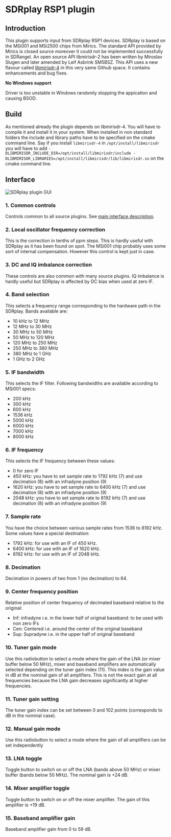 <h1>SDRplay RSP1 plugin</h1>

<h2>Introduction</h2>

This plugin supports input from SDRplay RSP1 devices. SDRplay is based on the MSi001 and MSi2500 chips from Mirics. The standard API provided by Mirics is closed source moreover it could not be implemented successfully in SDRangel. An open source API libmirisdr-2 has been written by Miroslav Slugen and later amended by Leif Asbrink SM5BSZ. This API uses a new flavour called [libmirisdr-4](https://github.com/f4exb/libmirisdr-4) in this very same Github space. It contains enhancements and bug fixes.

<b>No Windows support</b> 

Driver is too unstable in Windows randomly stopping the appication and causing BSOD.

<h2>Build</h2>

As mentioned already the plugin depends on libmirisdr-4. You will have to compile it and install it in your system. When installed in non standard folders the include and library paths have to be specified on the cmake command line. Say if you install `libmirisdr-4` in `/opt/install/libmirisdr` you will have to add `-DLIBMIRISDR_INCLUDE_DIR=/opt/install/libmirisdr/include -DLIBMIRISDR_LIBRARIES=/opt/install/libmirisdr/lib/libmirisdr.so` on the cmake command line.

<h2>Interface</h2>

![SDRplay plugin GUI](../../../doc/img/SDRPlay_plugin.png)

<h3>1. Common controls</h3>

Controls common to all source plugins. See [main interface description](../../../sdrgui/readme.md).

<h3>2. Local oscillator frequency correction</h3>

This is the correction in tenths of ppm steps. This is hardly useful with SDRplay as it has been found on spot. The MSi001 chip probably uses some sort of internal compensation. However this control is kept just in case.

<h3>3. DC and IQ imbalance correction</h3>

These controls are also common with many source plugins. IQ imbalance is hardly useful but SDRplay is affected by DC bias when used at zero IF.

<h3>4. Band selection</h3>

This selects a frequency range corresponding to the hardware path in the SDRplay. Bands available are:

  - 10 kHz to 12 MHz
  - 12 MHz to 30 MHz
  - 30 MHz to 50 MHz
  - 50 MHz to 120 MHz
  - 120 MHz to 250 MHz
  - 250 MHz to 380 MHz
  - 380 MHz to 1 GHz
  - 1 GHz to 2 GHz
  
<h3>5. IF bandwidth</h3>

This selects the IF filter. Following bandwidths are available according to MSi001 specs:

  - 200 kHz
  - 300 kHz
  - 600 kHz
  - 1536 kHz
  - 5000 kHz
  - 6000 kHz
  - 7000 kHz
  - 8000 kHz

<h3>6. IF frequency</h3>

This selects the IF frequency between these values:

  - 0 for zero IF
  - 450 kHz: you have to set sample rate to 1792 kHz (7) and use decimation (8) with an infradyne position (9)
  - 1620 kHz: you have to set sample rate to 6400 kHz (7) and use decimation (8) with an infradyne position (9)
  - 2048 kHz: you have to set sample rate to 8192 kHz (7) and use decimation (8) with an infradyne position (9)  
  
<h3>7. Sample rate</h3>

You have the choice between various sample rates from 1536 to 8192 kHz. Some values have a special destination:

  - 1792 kHz: for use with an IF of 450 kHz.
  - 6400 kHz: for use with an IF of 1620 kHz.
  - 8192 kHz: for use with an IF of 2048 kHz.
  
<h3>8. Decimation</h3>

Decimation in powers of two from 1 (no decimation) to 64.

<h3>9. Center frequency position</h3>

Relative position of center frequency of decimated baseband relative to the original:

  - Inf: infradyne i.e. in the lower half of original baseband: to be used with non zero IFs
  - Cen: Centered i.e. around the center of the original baseband
  - Sup: Supradyne i.e. in the upper half of original baseband
  
<h3>10. Tuner gain mode</h3>

Use this radiobutton to select a mode where the gain of the LNA (or mixer buffer below 50 MHz), mixer and baseband amplifiers are automatically selected depending on the tuner gain index (11). This index is the gain value in dB at the nominal gain of all amplifiers. This is not the exact gain at all frequencies because the LNA gain decreases significantly at higher frequencies. 

<h3>11. Tuner gain setting</h3>

The tuner gain index can be set between 0 and 102 points (corresponds to dB in the nominal case).

<h3>12. Manual gain mode</h3>
 
Use this radiobutton to select a mode where the gain of all amplifiers can be set independently

<h3>13. LNA toggle</h3>

Toggle button to switch on or off the LNA (bands above 50 MHz) or mixer buffer (bands below 50 MHz). The nominal gain is +24 dB.

<h3>14. Mixer amplifier toggle</h3>

Toggle button to switch on or off the mixer amplifier. The gain of this amplifier is +19 dB.

<h3>15. Baseband amplifier gain</h3>

Baseband amplifier gain from 0 to 59 dB.
